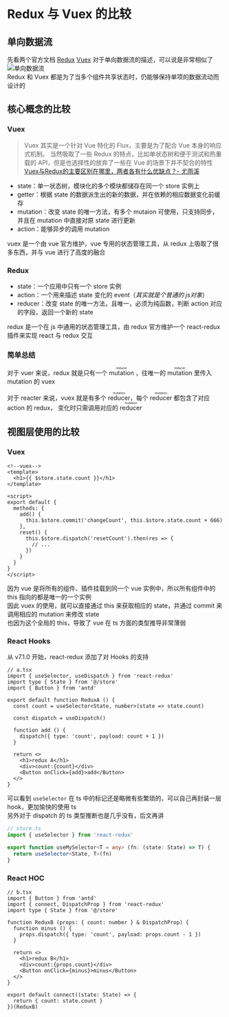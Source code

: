 # Redux 与 Vuex 的比较

## 单向数据流

先看两个官方文档
[Redux](https://redux.js.org/tutorials/essentials/part-1-overview-concepts#state-management)
[Vuex](https://next.vuex.vuejs.org/zh/index.html#%E4%BB%80%E4%B9%88%E6%98%AF%E2%80%9C%E7%8A%B6%E6%80%81%E7%AE%A1%E7%90%86%E6%A8%A1%E5%BC%8F%E2%80%9D%EF%BC%9F)
对于单向数据流的描述，可以说是非常相似了  
![单向数据流](https://s1.huangchengtuo.com/img/210625flow.png)  
Redux 和 Vuex 都是为了当多个组件共享状态时，仍能够保持单项的数据流动而设计的

## 核心概念的比较

### Vuex

> Vuex 其实是一个针对 Vue 特化的 Flux，主要是为了配合 Vue 本身的响应式机制。
> 当然吸取了一些 Redux 的特点，比如单状态树和便于测试和热重载的 API，但是也选择性的放弃了一些在 Vue 的场景下并不契合的特性  
> [Vuex与Redux的主要区别在哪里，两者各有什么优缺点？- 尤雨溪](https://www.zhihu.com/question/38546875/answer/76970954)

* state：单一状态树，模块化的多个模块都储存在同一个 store 实例上
* getter：根据 state 的数据派生出的新的数据，并在依赖的相应数据变化前缓存
* mutation：改变 state 的唯一方法，有多个 mutaion 可使用，只支持同步，并且在 mutation 中直接对原 state 进行更新
* action：能够异步的调用 mutation

vuex 是一个由 vue 官方维护，vue 专用的状态管理工具，从 redux 上吸取了很多东西，并与 vue 进行了高度的融合

### Redux

* state：一个应用中只有一个 store 实例
* action：一个用来描述 state 变化的 event（*其实就是个普通的 js对象*）
* reducer：改变 state 的唯一方法，且唯一，必须为纯函数，判断 action 对应的字段，返回一个新的 state

redux 是一个在 js 中通用的状态管理工具，由 redux 官方维护一个 react-redux 插件来实现 react 与 redux 交互

### 简单总结

对于 vuer 来说，redux 就是只有一个 <ruby>mutation<rt>reducer</rt></ruby> ，往唯一的 <ruby>mutation<rt>reducer</rt></ruby> 里传入 mutation 的 vuex

对于 reacter 来说，vuex 就是有多个 <ruby>reducer<rt>mutation</rt></ruby>，每个 <ruby>reducer<rt>mutation</rt></ruby>
都包含了对应 action 的 redux， 变化时只需调用对应的 <ruby>reducer<rt>mutation</rt></ruby>

## 视图层使用的比较

### Vuex

```vue
<!--vuex-->
<template>
  <h1>{{ $store.state.count }}</h1>
</template>

<script>
export default {
  methods: {
    add() {
      this.$store.commit('changeCount', this.$store.state.count + 666)
    },
    reset() {
      this.$store.dispatch('resetCount').then(res => {
        // ...
      })
    }
  }
}
</script>
```

因为 vue 是将所有的组件、插件挂载到同一个 vue 实例中，所以所有组件中的 this 指向的都是唯一的一个实例  
因此 vuex 的使用，就可以直接通过 this 来获取相应的 state，并通过 commit 来调用相应的 mutation 来修改 state  
也因为这个全局的 this，导致了 vue 在 ts 方面的类型推导非常薄弱

### React Hooks

从 v7.1.0 开始，react-redux 添加了对 Hooks 的支持

```tsx
// a.tsx
import { useSelector, useDispatch } from 'react-redux'
import type { State } from '@/store'
import { Button } from 'antd'

export default function ReduxA () {
  const count = useSelector<State, number>(state => state.count)

  const dispatch = useDispatch()

  function add () {
    dispatch({ type: 'count', payload: count + 1 })
  }

  return <>
    <h1>redux A</h1>
    <div>count:{count}</div>
    <Button onClick={add}>add</Button>
  </>
}
```

可以看到 `useSelector` 在 ts 中的标记还是略微有些繁琐的，可以自己再封装一层 hook，更加愉快的使用 ts  
另外对于 dispatch 的 ts 类型推断也是几乎没有，后文再讲

```ts
// store.ts
import { useSelector } from 'react-redux'

export function useMySelector<T = any> (fn: (state: State) => T) {
  return useSelector<State, T>(fn)
}
```

### React HOC

```tsx
// b.tsx
import { Button } from 'antd'
import { connect, DispatchProp } from 'react-redux'
import type { State } from '@/store'

function ReduxB (props: { count: number } & DispatchProp) {
  function minus () {
    props.dispatch({ type: 'count', payload: props.count - 1 })
  }

  return <>
    <h1>redux B</h1>
    <div>count:{props.count}</div>
    <Button onClick={minus}>minus</Button>
  </>
}

export default connect((state: State) => {
  return { count: state.count }
})(ReduxB)
```
